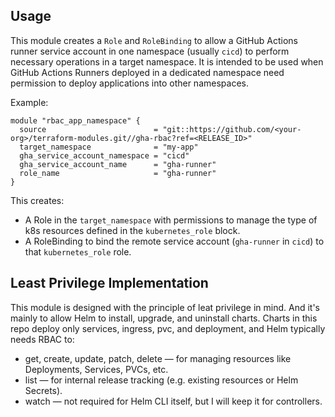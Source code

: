 ## Usage

This module creates a `Role` and `RoleBinding` to allow a GitHub Actions runner service account
in one namespace (usually `cicd`) to perform necessary operations in a target namespace.
It is intended to be used when GitHub Actions Runners deployed in a dedicated namespace
need permission to deploy applications into other namespaces.

Example:

```hcl
module "rbac_app_namespace" {
  source                        = "git::https://github.com/<your-org>/terraform-modules.git//gha-rbac?ref=<RELEASE_ID>"
  target_namespace              = "my-app"
  gha_service_account_namespace = "cicd"
  gha_service_account_name      = "gha-runner"
  role_name                     = "gha-runner"
}
```
This creates:

- A Role in the `target_namespace` with permissions to manage the type of k8s resources defined in the `kubernetes_role` block.
- A RoleBinding to bind the remote service account (`gha-runner` in `cicd`) to that `kubernetes_role` role.

## Least Privilege Implementation

This module is designed with the principle of leat privilege in mind. And it's mainly to allow
Helm to install, upgrade, and uninstall charts. Charts in this repo deploy only services,
ingress, pvc, and deployment, and Helm typically needs RBAC to:

  - get, create, update, patch, delete — for managing resources like Deployments, Services, PVCs, etc.
  - list — for internal release tracking (e.g. existing resources or Helm Secrets).
  - watch — not required for Helm CLI itself, but I will keep it for controllers.

